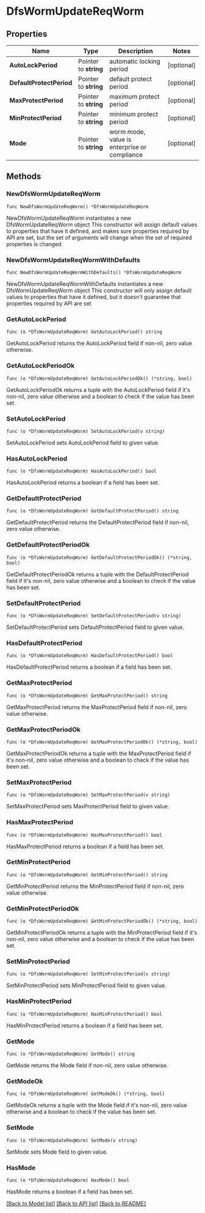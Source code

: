 # DfsWormUpdateReqWorm

## Properties

Name | Type | Description | Notes
------------ | ------------- | ------------- | -------------
**AutoLockPeriod** | Pointer to **string** | automatic locking period | [optional] 
**DefaultProtectPeriod** | Pointer to **string** | default protect period | [optional] 
**MaxProtectPeriod** | Pointer to **string** | maximum protect period | [optional] 
**MinProtectPeriod** | Pointer to **string** | minimum protect period | [optional] 
**Mode** | Pointer to **string** | worm mode, value is enterprise or compliance | [optional] 

## Methods

### NewDfsWormUpdateReqWorm

`func NewDfsWormUpdateReqWorm() *DfsWormUpdateReqWorm`

NewDfsWormUpdateReqWorm instantiates a new DfsWormUpdateReqWorm object
This constructor will assign default values to properties that have it defined,
and makes sure properties required by API are set, but the set of arguments
will change when the set of required properties is changed

### NewDfsWormUpdateReqWormWithDefaults

`func NewDfsWormUpdateReqWormWithDefaults() *DfsWormUpdateReqWorm`

NewDfsWormUpdateReqWormWithDefaults instantiates a new DfsWormUpdateReqWorm object
This constructor will only assign default values to properties that have it defined,
but it doesn't guarantee that properties required by API are set

### GetAutoLockPeriod

`func (o *DfsWormUpdateReqWorm) GetAutoLockPeriod() string`

GetAutoLockPeriod returns the AutoLockPeriod field if non-nil, zero value otherwise.

### GetAutoLockPeriodOk

`func (o *DfsWormUpdateReqWorm) GetAutoLockPeriodOk() (*string, bool)`

GetAutoLockPeriodOk returns a tuple with the AutoLockPeriod field if it's non-nil, zero value otherwise
and a boolean to check if the value has been set.

### SetAutoLockPeriod

`func (o *DfsWormUpdateReqWorm) SetAutoLockPeriod(v string)`

SetAutoLockPeriod sets AutoLockPeriod field to given value.

### HasAutoLockPeriod

`func (o *DfsWormUpdateReqWorm) HasAutoLockPeriod() bool`

HasAutoLockPeriod returns a boolean if a field has been set.

### GetDefaultProtectPeriod

`func (o *DfsWormUpdateReqWorm) GetDefaultProtectPeriod() string`

GetDefaultProtectPeriod returns the DefaultProtectPeriod field if non-nil, zero value otherwise.

### GetDefaultProtectPeriodOk

`func (o *DfsWormUpdateReqWorm) GetDefaultProtectPeriodOk() (*string, bool)`

GetDefaultProtectPeriodOk returns a tuple with the DefaultProtectPeriod field if it's non-nil, zero value otherwise
and a boolean to check if the value has been set.

### SetDefaultProtectPeriod

`func (o *DfsWormUpdateReqWorm) SetDefaultProtectPeriod(v string)`

SetDefaultProtectPeriod sets DefaultProtectPeriod field to given value.

### HasDefaultProtectPeriod

`func (o *DfsWormUpdateReqWorm) HasDefaultProtectPeriod() bool`

HasDefaultProtectPeriod returns a boolean if a field has been set.

### GetMaxProtectPeriod

`func (o *DfsWormUpdateReqWorm) GetMaxProtectPeriod() string`

GetMaxProtectPeriod returns the MaxProtectPeriod field if non-nil, zero value otherwise.

### GetMaxProtectPeriodOk

`func (o *DfsWormUpdateReqWorm) GetMaxProtectPeriodOk() (*string, bool)`

GetMaxProtectPeriodOk returns a tuple with the MaxProtectPeriod field if it's non-nil, zero value otherwise
and a boolean to check if the value has been set.

### SetMaxProtectPeriod

`func (o *DfsWormUpdateReqWorm) SetMaxProtectPeriod(v string)`

SetMaxProtectPeriod sets MaxProtectPeriod field to given value.

### HasMaxProtectPeriod

`func (o *DfsWormUpdateReqWorm) HasMaxProtectPeriod() bool`

HasMaxProtectPeriod returns a boolean if a field has been set.

### GetMinProtectPeriod

`func (o *DfsWormUpdateReqWorm) GetMinProtectPeriod() string`

GetMinProtectPeriod returns the MinProtectPeriod field if non-nil, zero value otherwise.

### GetMinProtectPeriodOk

`func (o *DfsWormUpdateReqWorm) GetMinProtectPeriodOk() (*string, bool)`

GetMinProtectPeriodOk returns a tuple with the MinProtectPeriod field if it's non-nil, zero value otherwise
and a boolean to check if the value has been set.

### SetMinProtectPeriod

`func (o *DfsWormUpdateReqWorm) SetMinProtectPeriod(v string)`

SetMinProtectPeriod sets MinProtectPeriod field to given value.

### HasMinProtectPeriod

`func (o *DfsWormUpdateReqWorm) HasMinProtectPeriod() bool`

HasMinProtectPeriod returns a boolean if a field has been set.

### GetMode

`func (o *DfsWormUpdateReqWorm) GetMode() string`

GetMode returns the Mode field if non-nil, zero value otherwise.

### GetModeOk

`func (o *DfsWormUpdateReqWorm) GetModeOk() (*string, bool)`

GetModeOk returns a tuple with the Mode field if it's non-nil, zero value otherwise
and a boolean to check if the value has been set.

### SetMode

`func (o *DfsWormUpdateReqWorm) SetMode(v string)`

SetMode sets Mode field to given value.

### HasMode

`func (o *DfsWormUpdateReqWorm) HasMode() bool`

HasMode returns a boolean if a field has been set.


[[Back to Model list]](../README.md#documentation-for-models) [[Back to API list]](../README.md#documentation-for-api-endpoints) [[Back to README]](../README.md)


